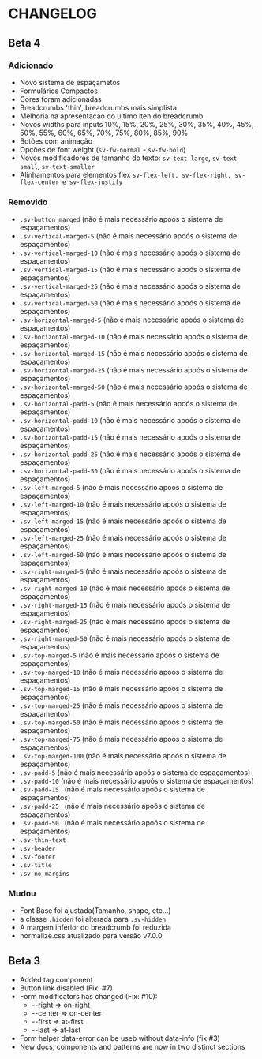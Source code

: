 # CHANGELOG

## Beta 4

### Adicionado
  - Novo sistema de espaçametos
  - Formulários Compactos
  - Cores foram adicionadas
  - Breadcrumbs 'thin', breadcrumbs mais simplista
  - Melhoria na apresentacao do ultimo iten do breadcrumb
  - Novos widths para inputs 10%, 15%, 20%, 25%, 30%, 35%, 40%, 45%, 50%, 55%, 60%, 65%, 70%, 75%, 80%, 85%, 90%
  - Botões com animação
  - Opções de font weight (`sv-fw-normal` - `sv-fw-bold`)
  - Novos modificadores de tamanho do texto: `sv-text-large`, `sv-text-small`, `sv-text-smaller`
  - Alinhamentos para elementos flex `sv-flex-left, sv-flex-right, sv-flex-center e sv-flex-justify`

### Removido

  - `.sv-button marged`  (não é mais necessário apoós o sistema de espaçamentos)
  - `.sv-vertical-marged-5` (não é mais necessário apoós o sistema de espaçamentos)
  - `.sv-vertical-marged-10` (não é mais necessário apoós o sistema de espaçamentos)
  - `.sv-vertical-marged-15` (não é mais necessário apoós o sistema de espaçamentos)
  - `.sv-vertical-marged-25` (não é mais necessário apoós o sistema de espaçamentos)
  - `.sv-vertical-marged-50` (não é mais necessário apoós o sistema de espaçamentos)
  - `.sv-horizontal-marged-5` (não é mais necessário apoós o sistema de espaçamentos)
  - `.sv-horizontal-marged-10` (não é mais necessário apoós o sistema de espaçamentos)
  - `.sv-horizontal-marged-15` (não é mais necessário apoós o sistema de espaçamentos)
  - `.sv-horizontal-marged-25` (não é mais necessário apoós o sistema de espaçamentos)
  - `.sv-horizontal-marged-50` (não é mais necessário apoós o sistema de espaçamentos)
  - `.sv-horizontal-padd-5` (não é mais necessário apoós o sistema de espaçamentos)
  - `.sv-horizontal-padd-10` (não é mais necessário apoós o sistema de espaçamentos)
  - `.sv-horizontal-padd-15` (não é mais necessário apoós o sistema de espaçamentos)
  - `.sv-horizontal-padd-25` (não é mais necessário apoós o sistema de espaçamentos)
  - `.sv-horizontal-padd-50` (não é mais necessário apoós o sistema de espaçamentos)
  - `.sv-left-marged-5` (não é mais necessário apoós o sistema de espaçamentos)
  - `.sv-left-marged-10` (não é mais necessário apoós o sistema de espaçamentos)
  - `.sv-left-marged-15` (não é mais necessário apoós o sistema de espaçamentos)
  - `.sv-left-marged-25` (não é mais necessário apoós o sistema de espaçamentos)
  - `.sv-left-marged-50` (não é mais necessário apoós o sistema de espaçamentos)
  - `.sv-right-marged-5` (não é mais necessário apoós o sistema de espaçamentos)
  - `.sv-right-marged-10` (não é mais necessário apoós o sistema de espaçamentos)
  - `.sv-right-marged-15` (não é mais necessário apoós o sistema de espaçamentos)
  - `.sv-right-marged-25` (não é mais necessário apoós o sistema de espaçamentos)
  - `.sv-right-marged-50` (não é mais necessário apoós o sistema de espaçamentos)
  - `.sv-top-marged-5` (não é mais necessário apoós o sistema de espaçamentos)
  - `.sv-top-marged-10` (não é mais necessário apoós o sistema de espaçamentos)
  - `.sv-top-marged-15` (não é mais necessário apoós o sistema de espaçamentos)
  - `.sv-top-marged-25` (não é mais necessário apoós o sistema de espaçamentos)
  - `.sv-top-marged-50` (não é mais necessário apoós o sistema de espaçamentos)
  - `.sv-top-marged-75` (não é mais necessário apoós o sistema de espaçamentos)
  - `.sv-top-marged-100` (não é mais necessário apoós o sistema de espaçamentos)
  - `.sv-padd-5`  (não é mais necessário apoós o sistema de espaçamentos)
  - `.sv-padd-10` (não é mais necessário apoós o sistema de espaçamentos)
  - `.sv-padd-15 ` (não é mais necessário apoós o sistema de espaçamentos)
  - `.sv-padd-25 ` (não é mais necessário apoós o sistema de espaçamentos)
  - `.sv-padd-50 ` (não é mais necessário apoós o sistema de espaçamentos)
  - `.sv-thin-text`
  - `.sv-header`
  - `.sv-footer`
  - `.sv-title`
  - `.sv-no-margins`

### Mudou
  - Font Base foi ajustada(Tamanho, shape, etc...)
  - a classe `.hidden` foi alterada para `.sv-hidden`
  - A margem inferior do breadcrumb foi reduzida
  - normalize.css atualizado para versão v7.0.0

## Beta 3

  - Added tag component
  - Button link disabled (Fix: #7)
  - Form modificators has changed (Fix: #10):
    - --right => on-right
    - --center => on-center
    - --first => at-first
    - --last => at-last
  - Form helper data-error can be useb without data-info (fix #3)
  - New docs, components and patterns are now in two distinct sections
